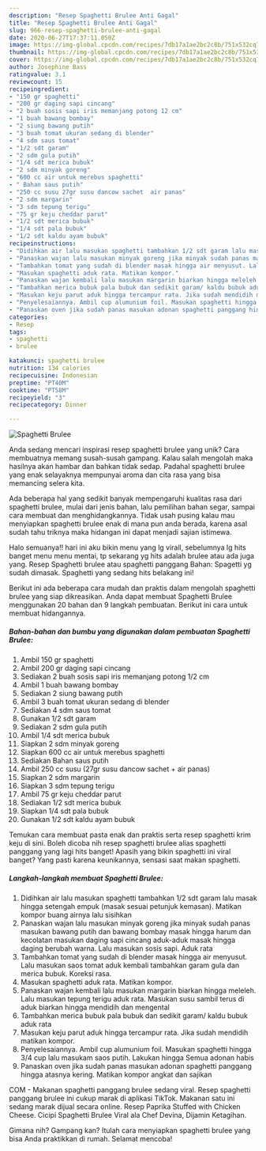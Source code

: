 ```yaml
---
description: "Resep Spaghetti Brulee Anti Gagal"
title: "Resep Spaghetti Brulee Anti Gagal"
slug: 966-resep-spaghetti-brulee-anti-gagal
date: 2020-06-27T17:37:11.050Z
image: https://img-global.cpcdn.com/recipes/7db17a1ae2bc2c8b/751x532cq70/spaghetti-brulee-foto-resep-utama.jpg
thumbnail: https://img-global.cpcdn.com/recipes/7db17a1ae2bc2c8b/751x532cq70/spaghetti-brulee-foto-resep-utama.jpg
cover: https://img-global.cpcdn.com/recipes/7db17a1ae2bc2c8b/751x532cq70/spaghetti-brulee-foto-resep-utama.jpg
author: Josephine Bass
ratingvalue: 3.1
reviewcount: 15
recipeingredient:
- "150 gr spaghetti"
- "200 gr daging sapi cincang"
- "2 buah sosis sapi iris memanjang potong 12 cm"
- "1 buah bawang bombay"
- "2 siung bawang putih"
- "3 buah tomat ukuran sedang di blender"
- "4 sdm saus tomat"
- "1/2 sdt garam"
- "2 sdm gula putih"
- "1/4 sdt merica bubuk"
- "2 sdm minyak goreng"
- "600 cc air untuk merebus spaghetti"
- " Bahan saus putih"
- "250 cc susu 27gr susu dancow sachet  air panas"
- "2 sdm margarin"
- "3 sdm tepung terigu"
- "75 gr keju cheddar parut"
- "1/2 sdt merica bubuk"
- "1/4 sdt pala bubuk"
- "1/2 sdt kaldu ayam bubuk"
recipeinstructions:
- "Didihkan air lalu masukan spaghetti tambahkan 1/2 sdt garam lalu masak hingga setengah empuk (masak sesuai petunjuk kemasan). Matikan kompor buang airnya lalu sisihkan"
- "Panaskan wajan lalu masukan minyak goreng jika minyak sudah panas masukan bawang putih dan bawang bombay masak hingga harum dan kecolatan masukan daging sapi cincang aduk-aduk masak hingga daging berubah warna. Lalu masukan sosis sapi. Aduk rata"
- "Tambahkan tomat yang sudah di blender masak hingga air menyusut. Lalu masukan saos tomat aduk kembali tambahkan garam gula dan merica bubuk. Koreksi rasa."
- "Masukan spaghetti aduk rata. Matikan kompor."
- "Panaskan wajan kembali lalu masukan margarin biarkan hingga meleleh. Lalu masukan tepung terigu aduk rata. Masukan susu sambil terus di aduk biarkan hingga mendidih dan mengental"
- "Tambahkan merica bubuk pala bubuk dan sedikit garam/ kaldu bubuk aduk rata"
- "Masukan keju parut aduk hingga tercampur rata. Jika sudah mendidih matikan kompor."
- "Penyelesaiannya. Ambil cup alumunium foil. Masukan spaghetti hingga 3/4 cup lalu masukam saos putih. Lakukan hingga Semua adonan habis"
- "Panaskan oven jika sudah panas masukan adonan spaghetti panggang hingga atasnya kering. Matikan kompor angkat dan sajikan"
categories:
- Resep
tags:
- spaghetti
- brulee

katakunci: spaghetti brulee 
nutrition: 134 calories
recipecuisine: Indonesian
preptime: "PT40M"
cooktime: "PT58M"
recipeyield: "3"
recipecategory: Dinner

---
```



![Spaghetti Brulee](https://img-global.cpcdn.com/recipes/7db17a1ae2bc2c8b/751x532cq70/spaghetti-brulee-foto-resep-utama.jpg)

Anda sedang mencari inspirasi resep spaghetti brulee yang unik? Cara membuatnya memang susah-susah gampang. Kalau salah mengolah maka hasilnya akan hambar dan bahkan tidak sedap. Padahal spaghetti brulee yang enak selayaknya mempunyai aroma dan cita rasa yang bisa memancing selera kita.

Ada beberapa hal yang sedikit banyak mempengaruhi kualitas rasa dari spaghetti brulee, mulai dari jenis bahan, lalu pemilihan bahan segar, sampai cara membuat dan menghidangkannya. Tidak usah pusing kalau mau menyiapkan spaghetti brulee enak di mana pun anda berada, karena asal sudah tahu triknya maka hidangan ini dapat menjadi sajian istimewa.

Halo semuanya!! hari ini aku bikin menu yang lg virall, sebelumnya lg hits banget menu menu mentai, tp sekarang yg hits adalah brulee atau ada juga yang. Resep Spaghetti brulee atau spaghetti panggang Bahan: Spagetti yg sudah dimasak. Spaghetti yang sedang hits belakang ini!


Berikut ini ada beberapa cara mudah dan praktis dalam mengolah spaghetti brulee yang siap dikreasikan. Anda dapat membuat Spaghetti Brulee menggunakan 20 bahan dan 9 langkah pembuatan. Berikut ini cara untuk membuat hidangannya.

<!--inarticleads1-->

##### Bahan-bahan dan bumbu yang digunakan dalam pembuatan Spaghetti Brulee:

1. Ambil 150 gr spaghetti
1. Ambil 200 gr daging sapi cincang
1. Sediakan 2 buah sosis sapi iris memanjang potong 1/2 cm
1. Ambil 1 buah bawang bombay
1. Sediakan 2 siung bawang putih
1. Ambil 3 buah tomat ukuran sedang di blender
1. Sediakan 4 sdm saus tomat
1. Gunakan 1/2 sdt garam
1. Sediakan 2 sdm gula putih
1. Ambil 1/4 sdt merica bubuk
1. Siapkan 2 sdm minyak goreng
1. Siapkan 600 cc air untuk merebus spaghetti
1. Sediakan  Bahan saus putih
1. Ambil 250 cc susu (27gr susu dancow sachet + air panas)
1. Siapkan 2 sdm margarin
1. Siapkan 3 sdm tepung terigu
1. Ambil 75 gr keju cheddar parut
1. Sediakan 1/2 sdt merica bubuk
1. Siapkan 1/4 sdt pala bubuk
1. Gunakan 1/2 sdt kaldu ayam bubuk


Temukan cara membuat pasta enak dan praktis serta resep spaghetti krim keju di sini. Boleh dicoba nih resep spaghetti brulee alias spaghetti panggang yang lagi hits banget! Apasih yang bikin spaghetti ini viral banget? Yang pasti karena keunikannya, sensasi saat makan spaghetti. 

<!--inarticleads2-->

##### Langkah-langkah membuat Spaghetti Brulee:

1. Didihkan air lalu masukan spaghetti tambahkan 1/2 sdt garam lalu masak hingga setengah empuk (masak sesuai petunjuk kemasan). Matikan kompor buang airnya lalu sisihkan
1. Panaskan wajan lalu masukan minyak goreng jika minyak sudah panas masukan bawang putih dan bawang bombay masak hingga harum dan kecolatan masukan daging sapi cincang aduk-aduk masak hingga daging berubah warna. Lalu masukan sosis sapi. Aduk rata
1. Tambahkan tomat yang sudah di blender masak hingga air menyusut. Lalu masukan saos tomat aduk kembali tambahkan garam gula dan merica bubuk. Koreksi rasa.
1. Masukan spaghetti aduk rata. Matikan kompor.
1. Panaskan wajan kembali lalu masukan margarin biarkan hingga meleleh. Lalu masukan tepung terigu aduk rata. Masukan susu sambil terus di aduk biarkan hingga mendidih dan mengental
1. Tambahkan merica bubuk pala bubuk dan sedikit garam/ kaldu bubuk aduk rata
1. Masukan keju parut aduk hingga tercampur rata. Jika sudah mendidih matikan kompor.
1. Penyelesaiannya. Ambil cup alumunium foil. Masukan spaghetti hingga 3/4 cup lalu masukam saos putih. Lakukan hingga Semua adonan habis
1. Panaskan oven jika sudah panas masukan adonan spaghetti panggang hingga atasnya kering. Matikan kompor angkat dan sajikan


COM - Makanan spaghetti panggang brulee sedang viral. Resep spaghetti panggang brulee ini cukup marak di aplikasi TikTok. Makanan satu ini sedang marak dijual secara online. Resep Paprika Stuffed with Chicken Cheese. Cicipi Spaghetti Brulee Viral ala Chef Devina, Dijamin Ketagihan. 

Gimana nih? Gampang kan? Itulah cara menyiapkan spaghetti brulee yang bisa Anda praktikkan di rumah. Selamat mencoba!
